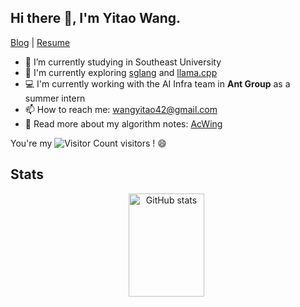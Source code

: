 ## Hi there 👋, I'm Yitao Wang.

[Blog](https://yitaonote.com) | [Resume](https://drive.google.com/file/d/1PoRDjTQcSzbhj3OWoafNbpxa1NeD2f5p/view)

- 🏫 I’m currently studying in Southeast University
- 💬 I'm currently exploring [sglang](https://github.com/sgl-project/sglang) and [llama.cpp](https://github.com/ggerganov/llama.cpp)
- 💻 I'm currently working with the AI Infra team in **Ant Group** as a summer intern
- 📫 How to reach me: wangyitao42@gmail.com
- 📝 Read more about my algorithm notes: [AcWing](https://www.acwing.com/user/myspace/index/94631/)


You're my ![Visitor Count](https://profile-counter.glitch.me/walker-ai/count.svg) visitors ! 😄

## Stats


<div align="center">
  <img src="https://github-readme-stats.vercel.app/api?username=walker-ai&show_icons=true&theme=transparent" alt="GitHub stats" width="49%" height="165px" style="margin-right: 1%;" />
<!--   <img src="https://github-readme-stats.vercel.app/api/top-langs/?username=walker-ai&layout=compact&exclude_repo=sglang,MIT6.S081-Fall2020" alt="Top Langs" width="49%" height="165px" /> -->
</div>



